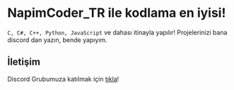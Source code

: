 # NapimCoder_TR ile kodlama en iyisi!

`C, C#, C++, Python, JavaScript` ve dahası itinayla yapılır!
Projelerinizi bana discord dan yazın, bende yapıyım.

## İletişim
Discord Grubumuza katılmak için [tıkla](https://discord.gg/rRmtN4DzX9)!
